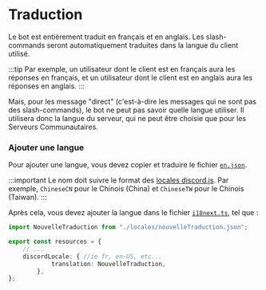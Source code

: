 # Traduction

Le bot est entièrement traduit en français et en anglais.
Les slash-commands seront automatiquement traduites dans la langue du client utilisé.

:::tip
Par exemple, un utilisateur dont le client est en français aura les réponses en français, et un utilisateur dont le client est en anglais aura les réponses en anglais.
:::

Mais, pour les message "direct" (c'est-à-dire les messages qui ne sont pas des slash-commands), le bot ne peut pas savoir quelle langue utiliser. Il utilisera donc la langue du serveur, qui ne peut être choisie que pour les Serveurs Communautaires.

### Ajouter une langue

Pour ajouter une langue, vous devez copier et traduire le fichier [`en.json`](./src/localizations/locales/en.json).

:::important
Le nom doit suivre le format des [locales discord.js](https://github.com/discordjs/discord-api-types/blob/main/rest/common.ts#L300).
Par exemple, `ChineseCN` pour le Chinois (China) et `ChineseTW` pour le Chinois (Taiwan).
:::

Après cela, vous devez ajouter la langue dans le fichier [`i18next.ts`](./src/localizations/i18next.ts), tel que :
```ts
import NouvelleTraduction from "./locales/nouvelleTraduction.json";

export const resources = {
	// ...
	discordLocale: { //ie fr, en-US, etc...
			translation: NouvelleTraduction,
		},
};
```